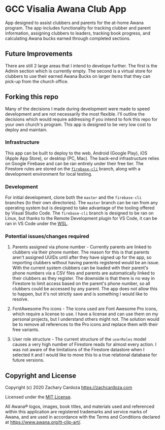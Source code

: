 # GCC Visalia Awana Club App

App designed to assist clubbers and parents for the at-home Awana program. The app includes functionality for tracking clubber and parent information, assigning clubbers to leaders, tracking book progress, and calculating Awana bucks earned through completed sections.

## Future Improvements

There are still 2 large areas that I intend to develope further. The first is the Admin section which is currently empty. The second is a virtual store for clubbers to use their earned Awana Bucks on larger items that they can pick-up from the church office.

## Forking this repo

Many of the decisions I made during development were made to speed development and are not necessarily the most flexible. I'll outline the decisions which would require addressing if you intend to fork this repo for your own church's program. This app is designed to be very low cost to deploy and maintain.

### Infrastructure

This app can be built to deploy to the web, Android (Google Play), iOS (Apple App Store), or desktop (PC, Mac). The back-end infrastructure relies on Google Firebase and can be ran entirely under their free tier. The Firestore rules are stored on the [`firebase-cli`](https://github.com/bayssmekanique/gcc-awana/tree/firebase-cli) branch, along with a development environment for local testing.

### Development

For initial development, clone both the `master` and the `firebase-cli` branches (to their own directories). The `master` branch can be ran from any operating system but is designed to take advantage of the tooling offered by Visual Studio Code.  The `firebase-cli` branch is designed to be ran on Linux, but thanks to the Remote Development plugin for VS Code, it can be ran in VS Code under the [WSL](https://docs.microsoft.com/en-us/windows/wsl/install-win10).

### Potential issues/changes required

1) Parents assigned via phone number - Currently parents are linked to clubbers via their phone number. The reason for this is that parents aren't assigned UUIDs until after they have signed up for the app, so importing clubbers without having parents registered would be an issue. With the current system clubbers can be loaded with their parent's phone numbers via a CSV files and parents are automatically linked to their clubbers as they register. The downside is that there is no way in Firestore to limit access based on the parent's phone number, so all clubbers could be accessed by any parent. The app does not allow this to happen, but it's not strictly save and is something I would like to resolve.

2) FontAwesome Pro icons - The icons used are Font Awesome Pro icons, which require a license to use. I have a license and can use them on my personal projects, but I understand others might not. The solution would be to remove all references to the Pro icons and replace them with their free variants.

3) User role structure - The current structure of the `userRoles` model causes a very high number of Firestore reads for almost every action. I was not aware of the limitations of the Firestore datastore when I selected it and I would like to move this to a true relational database for future versions.

## Copyright and License
Copyright (c) 2020 Zachary Cardoza https://zachcardoza.com

Licensed under the [MIT License](./LICENSE.md).

All Awana® logos, images, book titles, and materials used and referenced within this application are registered trademarks and service marks of Awana, and are used in accordance with the Terms and Conditions declared at https://www.awana.org/tt-clip-art/.